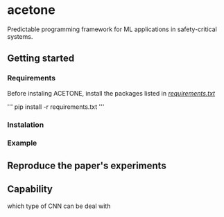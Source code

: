 # acetone
Predictable programming framework for ML applications in safety-critical systems.

## Getting started

### Requirements 

Before instaling ACETONE, install the packages listed in [*requirements.txt*](./requirements.txt)

'''
    pip install -r requirements.txt
'''

### Instalation

### Example

## Reproduce the paper's experiments

## Capability

which type of CNN can be deal with


